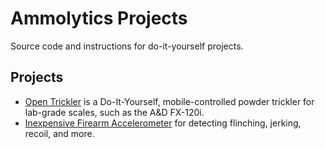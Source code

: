 # Ammolytics Projects
Source code and instructions for do-it-yourself projects.


## Projects

- [Open Trickler](https://github.com/ammolytics/projects/tree/master/trickler) is a Do-It-Yourself, mobile-controlled powder trickler for lab-grade scales, such as the A&D FX-120i.
- [Inexpensive Firearm Accelerometer](https://github.com/ammolytics/projects/tree/master/accelerometer) for detecting flinching, jerking, recoil, and more.
